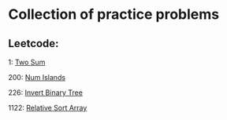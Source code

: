# Collection of practice problems

## Leetcode:

1: [Two Sum](https://leetcode.com/problems/two-sum)

200: [Num Islands](https://leetcode.com/problems/number-of-islands/)

226: [Invert Binary Tree](https://leetcode.com/problems/invert-binary-tree/)

1122: [Relative Sort Array](https://leetcode.com/problems/relative-sort-array/)

